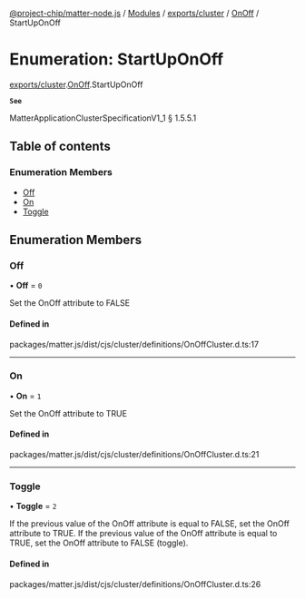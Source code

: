 [@project-chip/matter-node.js](../README.md) / [Modules](../modules.md) / [exports/cluster](../modules/exports_cluster.md) / [OnOff](../modules/exports_cluster.OnOff.md) / StartUpOnOff

# Enumeration: StartUpOnOff

[exports/cluster](../modules/exports_cluster.md).[OnOff](../modules/exports_cluster.OnOff.md).StartUpOnOff

**`See`**

MatterApplicationClusterSpecificationV1_1 § 1.5.5.1

## Table of contents

### Enumeration Members

- [Off](exports_cluster.OnOff.StartUpOnOff.md#off)
- [On](exports_cluster.OnOff.StartUpOnOff.md#on)
- [Toggle](exports_cluster.OnOff.StartUpOnOff.md#toggle)

## Enumeration Members

### Off

• **Off** = ``0``

Set the OnOff attribute to FALSE

#### Defined in

packages/matter.js/dist/cjs/cluster/definitions/OnOffCluster.d.ts:17

___

### On

• **On** = ``1``

Set the OnOff attribute to TRUE

#### Defined in

packages/matter.js/dist/cjs/cluster/definitions/OnOffCluster.d.ts:21

___

### Toggle

• **Toggle** = ``2``

If the previous value of the OnOff attribute is equal to FALSE, set the OnOff attribute to TRUE. If the
previous value of the OnOff attribute is equal to TRUE, set the OnOff attribute to FALSE (toggle).

#### Defined in

packages/matter.js/dist/cjs/cluster/definitions/OnOffCluster.d.ts:26
